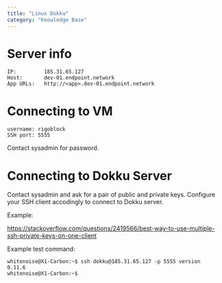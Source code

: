 ```yaml
---
title: "Linux Dokku"
category: "Knowledge Base"
---
```


# Server info

    IP:         185.31.65.127
    Host:       dev-01.endpoint.network
    App URLs:   http://<app>.dev-01.endpoint.network


# Connecting to VM

    username: rigoblock
    SSH port: 5555

Contact sysadmin for password.

# Connecting to Dokku Server

Contact sysadmin and ask for a pair of public and private keys.
Configure your SSH client accodingly to connect to Dokku server.

Example:

https://stackoverflow.com/questions/2419566/best-way-to-use-multiple-ssh-private-keys-on-one-client

Example test command:

    whitenoise@X1-Carbon:~$ ssh dokku@185.31.65.127 -p 5555 version
    0.11.6
    whitenoise@X1-Carbon:~$



